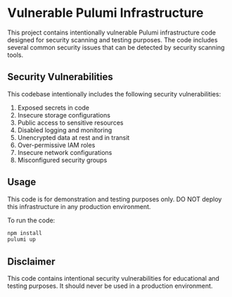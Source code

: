 # Vulnerable Pulumi Infrastructure

This project contains intentionally vulnerable Pulumi infrastructure code designed for security scanning and testing purposes. The code includes several common security issues that can be detected by security scanning tools.

## Security Vulnerabilities

This codebase intentionally includes the following security vulnerabilities:

1. Exposed secrets in code
2. Insecure storage configurations 
3. Public access to sensitive resources
4. Disabled logging and monitoring
5. Unencrypted data at rest and in transit
6. Over-permissive IAM roles
7. Insecure network configurations
8. Misconfigured security groups

## Usage

This code is for demonstration and testing purposes only. DO NOT deploy this infrastructure in any production environment.

To run the code:

```bash
npm install
pulumi up
```

## Disclaimer

This code contains intentional security vulnerabilities for educational and testing purposes. It should never be used in a production environment.
